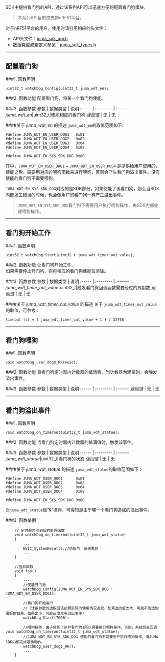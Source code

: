 SDK中提供看门狗的API，通过该系列API可以迅速方便的配置看门狗模块。

> 本系列API目前仅支持nRF51平台。

对于nRF51平台的用户，使用时请引用相应的头文件：

* API头文件：[juma_sdk_api.h](https://github.com/JUMA-IO/nRF51_Platform/blob/master/Interface/Include/juma_sdk_api.h)
* 数据类型或宏定义参见：[juma_sdk_types.h](https://github.com/JUMA-IO/nRF51_Platform/blob/master/Interface/Include/juma_sdk_types.h)

***
## 配置看门狗
###1. 函数声明
```
uint32_t watchDog_Config(uint32_t juma_wdt_en);
```

###2. 函数功能
配置看门狗，将某一个看门狗使能。

###3. 函数参数
参数    | 数据类型   | 说明
:----- | :-------- | :------
*juma_wdt_en*|uint32_t|使能相应的看门狗
*返回值*  | 无    | 无

####关于 *juma_wdt_en* 的描述
`juma_wdt_en`的取值范围如下:

```
#define JUMA_WDT_EN_USER_DOG1   0x01
#define JUMA_WDT_EN_USER_DOG2   0x02
#define JUMA_WDT_EN_USER_DOG3   0x04
#define JUMA_WDT_EN_USER_DOG4   0x08
              
#define JUMA_WDT_EN_SYS_SDK_DOG 0x80
```

其中，`JUMA_WDT_EN_USER_DOG1` ~ `JUMA_WDT_EN_USER_DOG4` 是提供给用户使用的，使能之后，需要用对应的喂狗函数来进行喂狗，否则会产生看门狗溢出事件。没有使能的看门狗不需要喂狗。

`JUMA_WDT_EN_SYS_SDK_DOG`对应的是SDK部分，如果使能了该看门狗，那么当SDK内部发生错误的时候，也会像用户的看门狗一样产生溢出事件。

>`JUMA_WDT_EN_SYS_SDK_DOG`看门狗不需要用户执行喂狗操作，由SDK内部完成喂狗操作。



***
## 看门狗开始工作
###1. 函数声明
```
uint32_t watchDog_Start(uint32_t juma_wdt_timer_out_value);
```

###2. 函数功能
让看门狗开始工作。  
如果需要停止开门狗，则将相应的看门狗使能位清除。

###3. 函数参数
参数    | 数据类型   | 说明
:----- | :-------- | :------
*juma_wdt_timer_out_value*|uint32_t|触发看门狗回调函数需要经过的周期数
*返回值*  | 无    | 无

####关于 *juma_wdt_timer_out_value* 的描述
关于 `juma_wdt_timer_out_value` 的取值，可参考：

```
timeout [s] = ( juma_wdt_timer_out_value + 1 ) / 32768
```


***
## 看门狗喂狗
###1. 函数声明
```
void watchDog_user_dogX_RR(void);
```

###2. 函数功能
将看门狗定时器内计数器的值清零，当计数器为满值时，会触发溢出事件。

###3. 函数参数
参数    | 数据类型   | 说明
:----- | :-------- | :------
*返回值*  | 无    | 无



***
## 看门狗溢出事件
###1. 函数声明
```
void watchDog_on_timerout(uint32_t juma_wdt_statue);
```

###2. 函数功能
当看门狗定时器内计数器的值满值时，触发该事件。

###3. 函数参数
参数    | 数据类型   | 说明
:----- | :-------- | :------
*juma_wdt_statue*|uint32_t|看门狗的状态
*返回值*  | 无    | 无

####关于 *juma_wdt_statue* 的描述
`juma_wdt_statue`的取值范围如下：

```
#define JUMA_WDT_USER_DOG1      0x01
#define JUMA_WDT_USER_DOG2      0x02  
#define JUMA_WDT_USER_DOG3      0x04
#define JUMA_WDT_USER_DOG4      0x08

#define JUMA_WDT_EN_SYS_SDK_DOG 0x80
```

对`juma_wdt_statue`做“&”操作，可得知是由于哪一个看门狗造成的溢出事件。  

###3. 函数举例

```	
	// 定时器时间到后的处理函数
	void watchDog_on_timerout(uint32_t juma_wdt_statue)
	{
		...
		NVIC_SystemReset();//伪指令，系统重启
		...
	}

	//当前函数
	void foo()
	{
		...
		//使能开门狗
		watchDog_Config(JUMA_WDT_EN_SYS_SDK_DOG | JUMA_WDT_EN_USER_DOG1);
		
		//看门狗开始运行
		//（计数参数的选取应该按照实际的使用情况选取，如果选的值太大，可能不能达到很好的效果，如果太小，可能造成太多溢出事件)	
		watchDog_Start(7000);
		
		//喂狗操作，由于使能了用户看门狗1所以需要执行喂狗操作，否则，系统将会回调void watchDog_on_timerout(uint32_t juma_wdt_statue);
		//JUMA_WDT_EN_SYS_SDK_DOG 使能的看门狗不需要用户执行喂狗操作，由JUMA SDK内部完成喂狗动作。
		watchDog_user_dog1_RR();
		...
	}
```